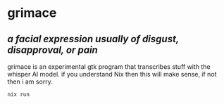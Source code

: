 # grimace
## *a facial expression usually of disgust, disapproval, or pain*

grimace is an experimental gtk program that transcribes stuff with the whisper AI model. if you understand Nix then this will make sense, if not then i am sorry. 

`nix run`